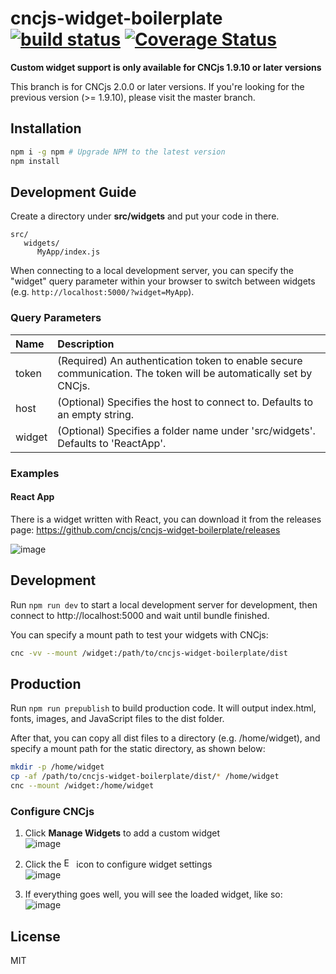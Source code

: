 # cncjs-widget-boilerplate [![build status](https://travis-ci.org/cncjs/cncjs-widget-boilerplate.svg?branch=master)](https://travis-ci.org/cncjs/cncjs-widget-boilerplate) [![Coverage Status](https://coveralls.io/repos/github/cncjs/cncjs-widget-boilerplate/badge.svg?branch=master)](https://coveralls.io/github/cncjs/cncjs-widget-boilerplate?branch=master)

**Custom widget support is only available for CNCjs 1.9.10 or later versions**

This branch is for CNCjs 2.0.0 or later versions. If you're looking for the previous version (>= 1.9.10), please visit the master branch.

## Installation

```bash
npm i -g npm # Upgrade NPM to the latest version
npm install
```

## Development Guide

Create a directory under <b>src/widgets</b> and put your code in there.

```
src/
   widgets/
      MyApp/index.js
```

When connecting to a local development server, you can specify the "widget" query parameter within your browser to switch between widgets (e.g. `http://localhost:5000/?widget=MyApp`).

### Query Parameters

Name | Description
:--- | :----------
token | (Required) An authentication token to enable secure communication. The token will be automatically set by CNCjs.
host | (Optional) Specifies the host to connect to. Defaults to an empty string.
widget | (Optional) Specifies a folder name under 'src/widgets'. Defaults to 'ReactApp'.

### Examples

#### React App

There is a widget written with React, you can download it from the releases page: https://github.com/cncjs/cncjs-widget-boilerplate/releases

![image](https://user-images.githubusercontent.com/447801/30728983-b866f4b6-9f8e-11e7-9a90-6b712344d270.png)

## Development

Run `npm run dev` to start a local development server for development, then connect to http://localhost:5000 and wait until bundle finished.

You can specify a mount path to test your widgets with CNCjs:
```bash
cnc -vv --mount /widget:/path/to/cncjs-widget-boilerplate/dist
```

## Production

Run `npm run prepublish` to build production code. It will output index.html, fonts, images, and JavaScript files to the dist folder. 

After that, you can copy all dist files to a directory (e.g. /home/widget), and specify a mount path for the static directory, as shown below:
```bash
mkdir -p /home/widget
cp -af /path/to/cncjs-widget-boilerplate/dist/* /home/widget
cnc --mount /widget:/home/widget
```

### Configure CNCjs

1. Click <b>Manage Widgets</b> to add a custom widget<br>
    ![image](https://user-images.githubusercontent.com/447801/30728946-78e1d860-9f8e-11e7-96c5-e8bbd06b1c0f.png)

2. Click the <img src="https://cdn.rawgit.com/cncjs/cncjs/master/media/font-awesome/black/svg/cog.svg" width="16" title="Edit" /> icon to configure widget settings<br>
    ![image](https://user-images.githubusercontent.com/447801/30729069-593dc4dc-9f8f-11e7-8a63-1e46249bbe34.png)
    
3. If everything goes well, you will see the loaded widget, like so:<br>
    ![image](https://user-images.githubusercontent.com/447801/30728983-b866f4b6-9f8e-11e7-9a90-6b712344d270.png)

## License

MIT
